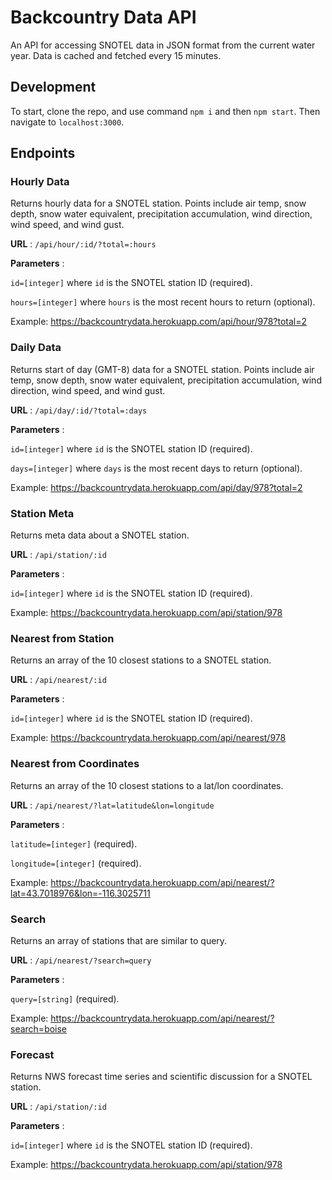 # Backcountry Data API

An API for accessing SNOTEL data in JSON format from the current water year. Data is cached and fetched every 15 minutes.

## Development

To start, clone the repo, and use command `npm i` and then `npm start`. Then navigate to `localhost:3000`.

## Endpoints

### Hourly Data

Returns hourly data for a SNOTEL station. Points include air temp, snow depth, snow water equivalent, precipitation accumulation, wind direction, wind speed, and wind gust.

**URL** : `/api/hour/:id/?total=:hours`

**Parameters** : 

`id=[integer]` where `id` is the SNOTEL station ID (required).

`hours=[integer]` where `hours` is the most recent hours to return (optional).

Example: https://backcountrydata.herokuapp.com/api/hour/978?total=2

### Daily Data

Returns start of day (GMT-8) data for a SNOTEL station. Points include air temp, snow depth, snow water equivalent, precipitation accumulation, wind direction, wind speed, and wind gust.

**URL** : `/api/day/:id/?total=:days`

**Parameters** : 

`id=[integer]` where `id` is the SNOTEL station ID (required).

`days=[integer]` where `days` is the most recent days to return (optional).

Example: https://backcountrydata.herokuapp.com/api/day/978?total=2

### Station Meta

Returns meta data about a SNOTEL station.

**URL** : `/api/station/:id`

**Parameters** : 

`id=[integer]` where `id` is the SNOTEL station ID (required).

Example: https://backcountrydata.herokuapp.com/api/station/978

### Nearest from Station

Returns an array of the 10 closest stations to a SNOTEL station.

**URL** : `/api/nearest/:id`

**Parameters** : 

`id=[integer]` where `id` is the SNOTEL station ID (required).

Example: https://backcountrydata.herokuapp.com/api/nearest/978

### Nearest from Coordinates

Returns an array of the 10 closest stations to a lat/lon coordinates.

**URL** : `/api/nearest/?lat=latitude&lon=longitude`

**Parameters** : 

`latitude=[integer]` (required).

`longitude=[integer]` (required).

Example: https://backcountrydata.herokuapp.com/api/nearest/?lat=43.7018976&lon=-116.3025711

### Search

Returns an array of stations that are similar to query.

**URL** : `/api/nearest/?search=query`

**Parameters** : 

`query=[string]` (required).

Example: https://backcountrydata.herokuapp.com/api/nearest/?search=boise

### Forecast

Returns NWS forecast time series and scientific discussion for a SNOTEL station.

**URL** : `/api/station/:id`

**Parameters** : 

`id=[integer]` where `id` is the SNOTEL station ID (required).

Example: https://backcountrydata.herokuapp.com/api/station/978
